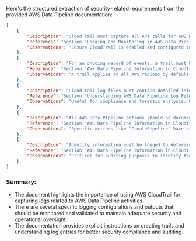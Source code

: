 Here's the structured extraction of security-related requirements from the provided AWS Data Pipeline documentation:

```json
[
    {
        "Description": "CloudTrail must capture all API calls for AWS Data Pipeline, including console and API operations.",
        "Reference": "Section 'Logging and Monitoring in AWS Data Pipeline'",
        "Observations": "Ensure CloudTrail is enabled and configured to log API calls by default."
    },
    {
        "Description": "For an ongoing record of events, a trail must be created to deliver log files to an Amazon S3 bucket.",
        "Reference": "Section 'AWS Data Pipeline Information in CloudTrail'",
        "Observations": "A trail applies to all AWS regions by default when created via the console."
    },
    {
        "Description": "CloudTrail log files must contain detailed information such as the action requested, date, time, request parameters, and more.",
        "Reference": "Section 'Understanding AWS Data Pipeline Log File Entries'",
        "Observations": "Useful for compliance and forensic analysis. Ensure logs capture all necessary fields."
    },
    {
        "Description": "All AWS Data Pipeline actions should be documented in CloudTrail, including `CreatePipeline` actions.",
        "Reference": "Section 'AWS Data Pipeline Information in CloudTrail'",
        "Observations": "Specific actions like `CreatePipeline` have example log entries for verification."
    },
    {
        "Description": "Identity information must be logged to determine the credentials used for requests, whether root, IAM role, or federated user.",
        "Reference": "Section 'AWS Data Pipeline Information in CloudTrail'",
        "Observations": "Critical for auditing purposes to identify the source of requests."
    }
]
```

### Summary:
- The document highlights the importance of using AWS CloudTrail for capturing logs related to AWS Data Pipeline activities.
- There are several specific logging configurations and outputs that should be monitored and validated to maintain adequate security and operational oversight.
- The documentation provides explicit instructions on creating trails and understanding log entries for better security compliance and auditing.
